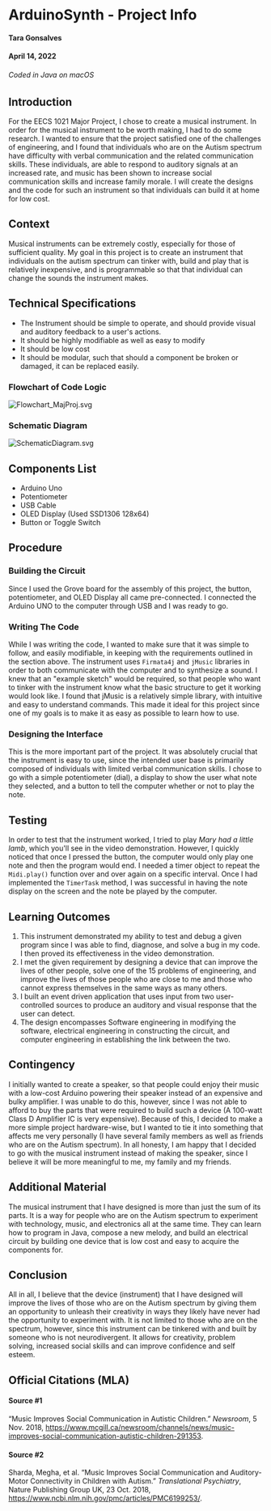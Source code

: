 # ArduinoSynth - Project Info
#### Tara Gonsalves
#### April 14, 2022
###### Coded in Java on macOS

## Introduction
For the EECS 1021 Major Project, I chose to create a musical instrument. In order for the musical instrument to be worth making, I had to do some research. I wanted to ensure that the project satisfied one of the challenges of engineering, and I found that individuals who are on the Autism spectrum have difficulty with verbal communication and the related communication skills. These individuals, are able to respond to auditory signals at an increased rate, and music has been shown to increase social communication skills and increase family morale. I will create the designs and the code for such an instrument so that individuals can build it at home for low cost. 

## Context
Musical instruments can be extremely costly, especially for those of sufficient quality. My goal in this project is to create an instrument that individuals on the autism spectrum can tinker with, build and play that is relatively inexpensive, and is programmable so that that individual can change the sounds the instrument makes. 

## Technical Specifications
- The Instrument should be simple to operate, and should provide visual and auditory feedback to a user's actions.
- It should be highly modifiable as well as easy to modify
- It should be low cost
- It should be modular, such that should a component be broken or damaged, it can be replaced easily.

### Flowchart of Code Logic
![Flowchart_MajProj.svg](/assets/Flowchart_MajProj.svg)
### Schematic Diagram
![SchematicDiagram.svg](/assets/SchematicDiagram.svg)

## Components List
- Arduino Uno
- Potentiometer
- USB Cable
- OLED Display (Used SSD1306 128x64)
- Button or Toggle Switch

## Procedure
### Building the Circuit
Since I used the Grove board for the assembly of this project, the button, potentiometer, and OLED Display all came pre-connected. I connected the Arduino UNO to the computer through USB and I was ready to go.

### Writing The Code
While I was writing the code, I wanted to make sure that it was simple to follow, and easily modifiable, in keeping with the requirements outlined in the section above. The instrument uses ``Firmata4j`` and ``jMusic`` libraries in order to both communicate with the computer and to synthesize a sound. I knew that an "example sketch" would be required, so that people who want to tinker with the instrument know what the basic structure to get it working would look like. I found that jMusic is a relatively simple library, with intuitive and easy to understand commands. This made it ideal for this project since one of my goals is to make it as easy as possible to learn how to use. 

### Designing the Interface
This is the more important part of the project. It was absolutely crucial that the instrument is easy to use, since the intended user base is primarily composed of individuals with limited verbal communication skills. I chose to go with a simple potentiometer (dial), a display to show the user what note they selected, and a button to tell the computer whether or not to play the note. 

## Testing
In order to test that the instrument worked, I tried to play <i>Mary had a little lamb</i>, which you'll see in the video demonstration. However, I quickly noticed that once I pressed the button, the computer would only play one note and then the program would end. I needed a timer object to repeat the ``Midi.play()`` function over and over again on a specific interval. Once I had implemented the ``TimerTask`` method, I was successful in having the note display on the screen and the note be played by the computer. 

## Learning Outcomes
1. This instrument demonstrated my ability to test and debug a given program since I was able to find, diagnose, and solve a bug in my code. I then proved its effectiveness in the video demonstration. 
2. I met the given requirement by designing a device that can improve the lives of other people, solve one of the 15 problems of engineering, and improve the lives of those people who are close to me and those who cannot express themselves in the same ways as many others.
3. I built an event driven application that uses input from two user-controlled sources to produce an auditory and visual response that the user can detect.
4. The design encompasses Software engineering in modifying the software, electrical engineering in constructing the circuit, and computer engineering in establishing the link between the two.


## Contingency
I initially wanted to create a speaker, so that people could enjoy their music with a low-cost Arduino powering their speaker instead of an expensive and bulky amplifier. I was unable to do this, however, since I was not able to afford to buy the parts that were required to build such a device (A 100-watt Class D Amplifier IC is very expensive). Because of this, I decided to make a more simple project hardware-wise, but I wanted to tie it into something that affects me very personally (I have several family members as well as friends who are on the Autism spectrum). In all honesty, I am happy that I decided to go with the musical instrument instead of making the speaker, since I believe it will be more meaningful to me, my family and my friends. 

## Additional Material
The musical instrument that I have designed is more than just the sum of its parts. It is a way for people who are on the Autism spectrum to experiment with technology, music, and electronics all at the same time. They can learn how to program in Java, compose a new melody, and build an electrical circuit by building one device that is low cost and easy to acquire the components for. 

## Conclusion
All in all, I believe that the device (instrument) that I have designed will improve the lives of those who are on the Autism spectrum by giving them an opportunity to unleash their creativity in ways they likely have never had the opportunity to experiment with. It is not limited to those who are on the spectrum, however, since this instrument can be tinkered with and built by someone who is not neurodivergent. It allows for creativity, problem solving, increased social skills and can improve confidence and self esteem. 

## Official Citations (MLA)
#### Source #1
“Music Improves Social Communication in Autistic Children.” _Newsroom_, 5 Nov. 2018, https://www.mcgill.ca/newsroom/channels/news/music-improves-social-communication-autistic-children-291353.

#### Source #2
Sharda, Megha, et al. “Music Improves Social Communication and Auditory-Motor Connectivity in Children with Autism.” _Translational Psychiatry_, Nature Publishing Group UK, 23 Oct. 2018, https://www.ncbi.nlm.nih.gov/pmc/articles/PMC6199253/.




